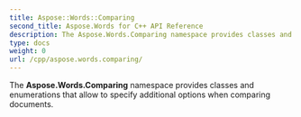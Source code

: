 ```yaml
---
title: Aspose::Words::Comparing
second_title: Aspose.Words for C++ API Reference
description: The Aspose.Words.Comparing namespace provides classes and enumerations that allow to specify additional options when comparing documents. 
type: docs
weight: 0
url: /cpp/aspose.words.comparing/
---
```


The **Aspose.Words.Comparing** namespace provides classes and enumerations that allow to specify additional options when comparing documents. 
